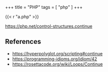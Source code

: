 +++
title = "PHP"
tags = [ "php" ]
+++

{{< r "a.php" >}}

<https://php.net/control-structures.continue>

## References

- <https://hyperpolyglot.org/scripting#continue>
- <https://programming-idioms.org/idiom/42>
- <https://rosettacode.org/wiki/Loops/Continue>

